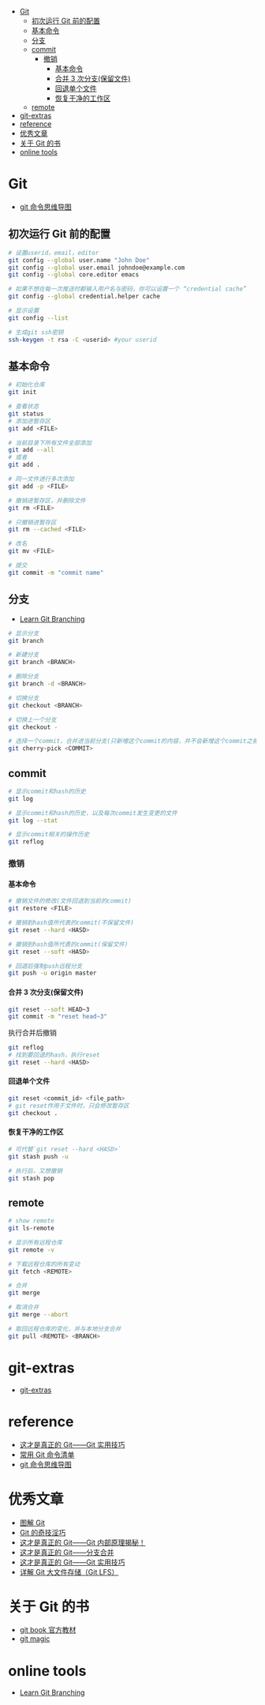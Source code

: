 <!-- vim-markdown-toc GFM -->

* [Git](#git)
    * [初次运行 Git 前的配置](#初次运行-git-前的配置)
    * [基本命令](#基本命令)
    * [分支](#分支)
    * [commit](#commit)
        * [撤销](#撤销)
            * [基本命令](#基本命令-1)
            * [合并 3 次分支(保留文件)](#合并-3-次分支保留文件)
            * [回退单个文件](#回退单个文件)
            * [恢复干净的工作区](#恢复干净的工作区)
    * [remote](#remote)
* [git-extras](#git-extras)
* [reference](#reference)
* [优秀文章](#优秀文章)
* [关于 Git 的书](#关于-git-的书)
* [online tools](#online-tools)

<!-- vim-markdown-toc -->

# Git

- [git 命令思维导图](https://www.processon.com/view/link/5c6e2755e4b03334b523ffc3#map)

## 初次运行 Git 前的配置

```bash
# 设置userid，email，editor
git config --global user.name "John Doe"
git config --global user.email johndoe@example.com
git config --global core.editor emacs

# 如果不想在每一次推送时都输入用户名与密码，你可以设置一个 “credential cache”
git config --global credential.helper cache

# 显示设置
git config --list
```

```bash
# 生成git ssh密钥
ssh-keygen -t rsa -C <userid> #your userid
```

## 基本命令

```sh
# 初始化仓库
git init

# 查看状态
git status
# 添加进暂存区
git add <FILE>

# 当前目录下所有文件全部添加
git add --all
# 或者
git add .

# 同一文件进行多次添加
git add -p <FILE>

# 撤销进暂存区，并删除文件
git rm <FILE>

# 只撤销进暂存区
git rm --cached <FILE>

# 改名
git mv <FILE>

# 提交
git commit -m "commit name"
```

## 分支

- [Learn Git Branching](https://learngitbranching.js.org/?demo=&locale=zh_CN)

```sh
# 显示分支
git branch

# 新建分支
git branch <BRANCH>

# 删除分支
git branch -d <BRANCH>

# 切换分支
git checkout <BRANCH>

# 切换上一个分支
git checkout -

# 选择一个commit，合并进当前分支(只新增这个commit的内容，并不会新增这个commit之前的commit)
git cherry-pick <COMMIT>
```

## commit

```sh
# 显示commit和hash的历史
git log

# 显示commit和hash的历史，以及每次commit发生变更的文件
git log --stat

# 显示commit相关的操作历史
git reflog
```

### 撤销

#### 基本命令

```sh
# 撤销文件的修改(文件回退到当前的commit)
git restore <FILE>

# 撤销到hash值所代表的commit(不保留文件)
git reset --hard <HASD>

# 撤销到hash值所代表的commit(保留文件)
git reset --soft <HASD>

# 回退后强制push远程分支
git push -u origin master
```

#### 合并 3 次分支(保留文件)

```sh
git reset --soft HEAD~3
git commit -m "reset head~3"
```

执行合并后撤销

```sh
git reflog
# 找到要回退的hash，执行reset
git reset --hard <HASD>
```

#### 回退单个文件

```bash
git reset <commit_id> <file_path>
# git reset作用于文件时，只会修改暂存区
git checkout .
```

#### 恢复干净的工作区

```sh
# 可代替`git reset --hard <HASD>`
git stash push -u

# 执行后，又想撤销
git stash pop
```

## remote

```bash
# show remote
git ls-remote

# 显示所有远程仓库
git remote -v

# 下载远程仓库的所有变动
git fetch <REMOTE>

# 合并
git merge

# 取消合并
git merge --abort

# 取回远程仓库的变化，并与本地分支合并
git pull <REMOTE> <BRANCH>
```

# git-extras

- [git-extras](https://github.com/tj/git-extras/blob/master/Commands.md#git-alias)

# reference

- [这才是真正的 Git——Git 实用技巧](https://zhuanlan.zhihu.com/p/192961725)
- [常用 Git 命令清单](https://www.ruanyifeng.com/blog/2015/12/git-cheat-sheet.html)
- [git 命令思维导图](https://www.processon.com/view/link/5c6e2755e4b03334b523ffc3#map)

# 优秀文章

- [图解 Git](https://marklodato.github.io/visual-git-guide/index-zh-cn.html)
- [Git 的奇技淫巧](https://github.com/521xueweihan/git-tips)
- [这才是真正的 Git——Git 内部原理揭秘！](https://zhuanlan.zhihu.com/p/96631135)
- [这才是真正的 Git——分支合并](https://zhuanlan.zhihu.com/p/192972614)
- [这才是真正的 Git——Git 实用技巧](https://zhuanlan.zhihu.com/p/192961725)
- [详解 Git 大文件存储（Git LFS）](https://zhuanlan.zhihu.com/p/146683392)

# 关于 Git 的书

- [git book 官方教材](https://git-scm.com/book/zh/v2)
- [git magic](http://www-cs-students.stanford.edu/~blynn/gitmagic/intl/zh_cn/index.html#_%E8%87%B4%E8%B0%A2)

# online tools

- [Learn Git Branching](https://learngitbranching.js.org/?demo=&locale=zh_CN)
